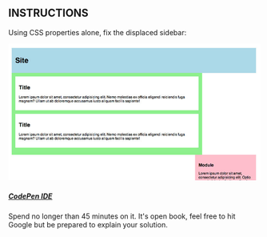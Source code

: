 INSTRUCTIONS
------------

Using CSS properties alone, fix the displaced sidebar: 

	
<img src="fallen-sidebar.jpg"/>
	

##### [CodePen IDE](http://codepen.io/chriscoyier/pen/ClGcF)
	
	
Spend no longer than 45 minutes on it. It's open book, 
feel free to hit Google but be prepared to 
explain your solution.
